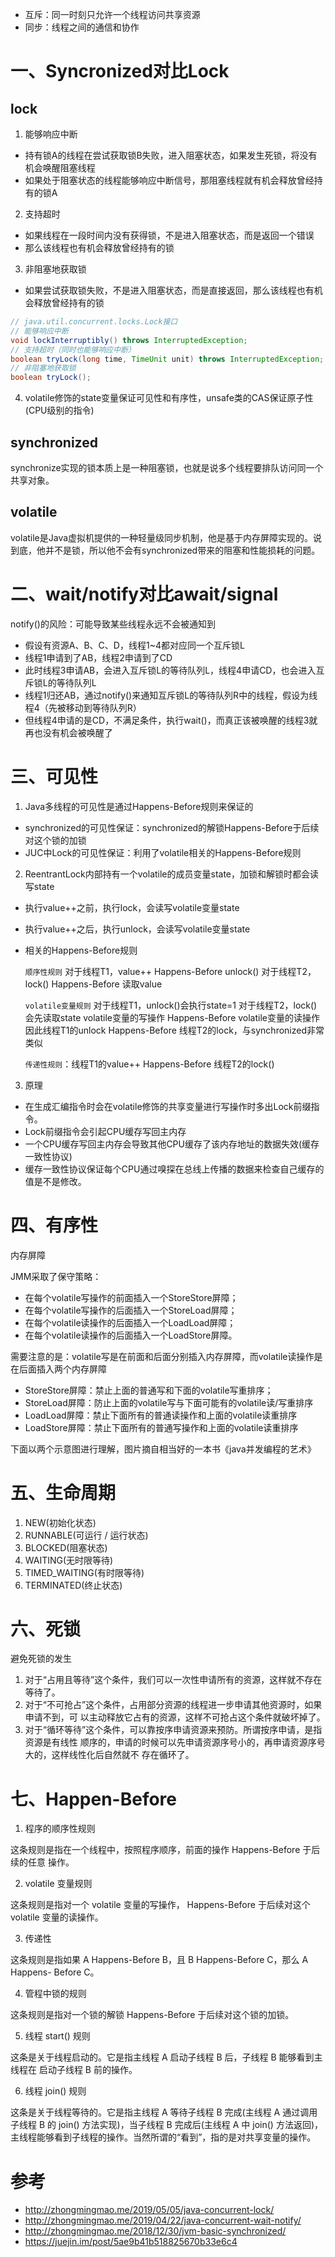 - 互斥：同一时刻只允许一个线程访问共享资源
- 同步：线程之间的通信和协作

# 一、Syncronized对比Lock

## lock

1. 能够响应中断

- 持有锁A的线程在尝试获取锁B失败，进入阻塞状态，如果发生死锁，将没有机会唤醒阻塞线程
- 如果处于阻塞状态的线程能够响应中断信号，那阻塞线程就有机会释放曾经持有的锁A


2. 支持超时

- 如果线程在一段时间内没有获得锁，不是进入阻塞状态，而是返回一个错误
- 那么该线程也有机会释放曾经持有的锁

3. 非阻塞地获取锁

- 如果尝试获取锁失败，不是进入阻塞状态，而是直接返回，那么该线程也有机会释放曾经持有的锁

```java
// java.util.concurrent.locks.Lock接口
// 能够响应中断
void lockInterruptibly() throws InterruptedException;
// 支持超时（同时也能够响应中断）
boolean tryLock(long time, TimeUnit unit) throws InterruptedException;
// 非阻塞地获取锁
boolean tryLock();
```

4. volatile修饰的state变量保证可见性和有序性，unsafe类的CAS保证原子性(CPU级别的指令)


## synchronized

synchronize实现的锁本质上是一种阻塞锁，也就是说多个线程要排队访问同一个共享对象。


## volatile

volatile是Java虚拟机提供的一种轻量级同步机制，他是基于内存屏障实现的。说到底，他并不是锁，所以他不会有synchronized带来的阻塞和性能损耗的问题。



# 二、wait/notify对比await/signal

notify()的风险：可能导致某些线程永远不会被通知到
- 假设有资源A、B、C、D，线程1~4都对应同一个互斥锁L
- 线程1申请到了AB，线程2申请到了CD
- 此时线程3申请AB，会进入互斥锁L的等待队列L，线程4申请CD，也会进入互斥锁L的等待队列L
- 线程1归还AB，通过notify()来通知互斥锁L的等待队列R中的线程，假设为线程4（先被移动到等待队列R）
- 但线程4申请的是CD，不满足条件，执行wait()，而真正该被唤醒的线程3就再也没有机会被唤醒了

# 三、可见性

1. Java多线程的可见性是通过Happens-Before规则来保证的

- synchronized的可见性保证：synchronized的解锁Happens-Before于后续对这个锁的加锁
- JUC中Lock的可见性保证：利用了volatile相关的Happens-Before规则

2. ReentrantLock内部持有一个volatile的成员变量state，加锁和解锁时都会读写state

- 执行value++之前，执行lock，会读写volatile变量state
- 执行value++之后，执行unlock，会读写volatile变量state
- 相关的Happens-Before规则

    `顺序性规则`
    对于线程T1，value++ Happens-Before unlock()
    对于线程T2，lock() Happens-Before 读取value

    `volatile变量规则`
    对于线程T1，unlock()会执行state=1
    对于线程T2，lock()会先读取state
    volatile变量的写操作 Happens-Before volatile变量的读操作
    因此线程T1的unlock Happens-Before 线程T2的lock，与synchronized非常类似

    `传递性规则`：线程T1的value++ Happens-Before 线程T2的lock()


3. 原理

- 在生成汇编指令时会在volatile修饰的共享变量进行写操作时多出Lock前缀指令。
- Lock前缀指令会引起CPU缓存写回主内存
- 一个CPU缓存写回主内存会导致其他CPU缓存了该内存地址的数据失效(缓存一致性协议)
- 缓存一致性协议保证每个CPU通过嗅探在总线上传播的数据来检查自己缓存的值是不是修改。



# 四、有序性

内存屏障

JMM采取了保守策略：

- 在每个volatile写操作的前面插入一个StoreStore屏障；
- 在每个volatile写操作的后面插入一个StoreLoad屏障；
- 在每个volatile读操作的后面插入一个LoadLoad屏障；
- 在每个volatile读操作的后面插入一个LoadStore屏障。

需要注意的是：volatile写是在前面和后面分别插入内存屏障，而volatile读操作是在后面插入两个内存屏障

- StoreStore屏障：禁止上面的普通写和下面的volatile写重排序；
- StoreLoad屏障：防止上面的volatile写与下面可能有的volatile读/写重排序
- LoadLoad屏障：禁止下面所有的普通读操作和上面的volatile读重排序
- LoadStore屏障：禁止下面所有的普通写操作和上面的volatile读重排序

下面以两个示意图进行理解，图片摘自相当好的一本书《java并发编程的艺术》



# 五、生命周期

1. NEW(初始化状态)
2. RUNNABLE(可运行 / 运行状态) 
3. BLOCKED(阻塞状态)
4. WAITING(无时限等待)
5. TIMED_WAITING(有时限等待) 
6. TERMINATED(终止状态)

# 六、死锁

避免死锁的发生

1. 对于“占用且等待”这个条件，我们可以一次性申请所有的资源，这样就不存在等待了。
2. 对于“不可抢占”这个条件，占用部分资源的线程进一步申请其他资源时，如果申请不到，可
以主动释放它占有的资源，这样不可抢占这个条件就破坏掉了。
3. 对于“循环等待”这个条件，可以靠按序申请资源来预防。所谓按序申请，是指资源是有线性
顺序的，申请的时候可以先申请资源序号小的，再申请资源序号大的，这样线性化后自然就不 存在循环了。

# 七、Happen-Before

1. 程序的顺序性规则

这条规则是指在一个线程中，按照程序顺序，前面的操作 Happens-Before 于后续的任意 操作。

2. volatile 变量规则

这条规则是指对一个 volatile 变量的写操作， Happens-Before 于后续对这个 volatile
变量的读操作。

3. 传递性

这条规则是指如果 A Happens-Before B，且 B Happens-Before C，那么 A Happens-
Before C。

4. 管程中锁的规则

这条规则是指对一个锁的解锁 Happens-Before 于后续对这个锁的加锁。

5. 线程 start() 规则

这条是关于线程启动的。它是指主线程 A 启动子线程 B 后，子线程 B 能够看到主线程在
启动子线程 B 前的操作。

6. 线程 join() 规则

这条是关于线程等待的。它是指主线程 A 等待子线程 B 完成(主线程 A 通过调用子线程 B 的 join() 方法实现)，当子线程 B 完成后(主线程 A 中 join() 方法返回)，主线程能够看到子线程的操作。当然所谓的“看到”，指的是对共享变量的操作。


# 参考

- http://zhongmingmao.me/2019/05/05/java-concurrent-lock/
- http://zhongmingmao.me/2019/04/22/java-concurrent-wait-notify/
- http://zhongmingmao.me/2018/12/30/jvm-basic-synchronized/
- https://juejin.im/post/5ae9b41b518825670b33e6c4

